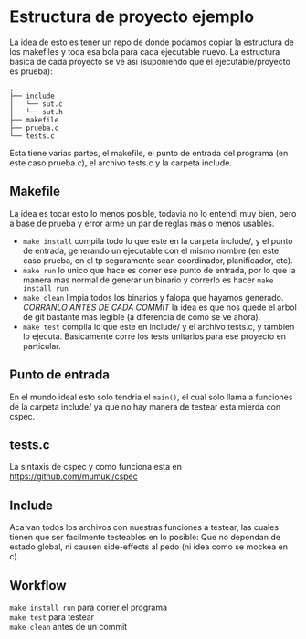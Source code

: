 # Estructura de proyecto ejemplo

La idea de esto es tener un repo de donde podamos copiar la estructura de los makefiles y toda esa bola para cada ejecutable nuevo.
La estructura basica de cada proyecto se ve asi (suponiendo que el ejecutable/proyecto es prueba):

`.`  
`├── include`  
`│   └── sut.c`  
`│   └── sut.h`  
`├── makefile`  
`├── prueba.c`  
`└── tests.c`  

Esta tiene varias partes, el makefile, el punto de entrada del programa (en este caso prueba.c), el archivo tests.c y la carpeta include.

## Makefile

La idea es tocar esto lo menos posible, todavia no lo entendi muy bien, pero a base de prueba y error arme un par de reglas mas o menos usables.

* `make install` compila todo lo que este en la carpeta include/, y el punto de entrada, generando un ejecutable con el mismo nombre (en este caso prueba, en el tp seguramente sean coordinador, planificador, etc).
* `make run` lo unico que hace es correr ese punto de entrada, por lo que la manera mas normal de generar un binario y correrlo es hacer `make install run`
* `make clean` limpia todos los binarios y falopa que hayamos generado. *CORRANLO ANTES DE CADA COMMIT* la idea es que nos quede el arbol de git bastante mas legible (a diferencia de como se ve ahora).
* `make test` compila lo que este en include/ y el archivo tests.c, y tambien lo ejecuta. Basicamente corre los tests unitarios para ese proyecto en particular.

## Punto de entrada

En el mundo ideal esto solo tendria el `main()`, el cual solo llama a funciones de la carpeta include/ ya que no hay manera de testear esta mierda con cspec.

## tests.c

La sintaxis de cspec y como funciona esta en https://github.com/mumuki/cspec

## Include

Aca van todos los archivos con nuestras funciones a testear, las cuales tienen que ser facilmente testeables en lo posible: Que no dependan de estado global, ni causen side-effects al pedo (ni idea como se mockea en c). 

## Workflow

`make install run` para correr el programa  
`make test` para testear  
`make clean` antes de un commit  
